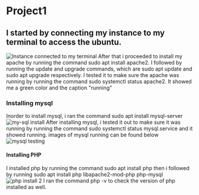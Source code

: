 # Project1
## I started by connecting my instance to my terminal to access the ubuntu. 
![Instance connected to my terminal](https://github.com/Chinyereonyenwe34/Project1/assets/132712031/ff56963c-e92b-493f-a71b-6db2d114eb0a)
After that i proceeded to install my apache by running the command sudo apt install apache2. I followed by running the update and upgrade commands, which are sudo apt update and sudo apt upgrade respectively. 
I tested it to make sure the apache was running by running the command sudo systemctl status apache2. It showed me a green color and the caption "running"
### Installing mysql
Inorder to install mysql, i ran the command sudo apt install mysql-server 
![my-sql install](https://github.com/Chinyereonyenwe34/Project1/assets/132712031/6150b7e8-4c8d-4446-b0f3-49af69d45fc3)
After installing mysql, i tested it out to make sure it was running by running the command sudo systemctl status mysql.service and it showed running. images of mysql running can be found below
![mysql testing](https://github.com/Chinyereonyenwe34/Project1/assets/132712031/659714cb-cb58-4777-8105-e75fc5d79401)
#### Installing PHP
I installed php by running the command sudo apt install php
then i followed by running sudo apt install php libapache2-mod-php php-mysql 
![php install 2](https://github.com/Chinyereonyenwe34/Project1/assets/132712031/d86d9a04-1905-40d7-9fdd-3c781a81ff31)
I ran the command php -v to check the version of php installed as well.



